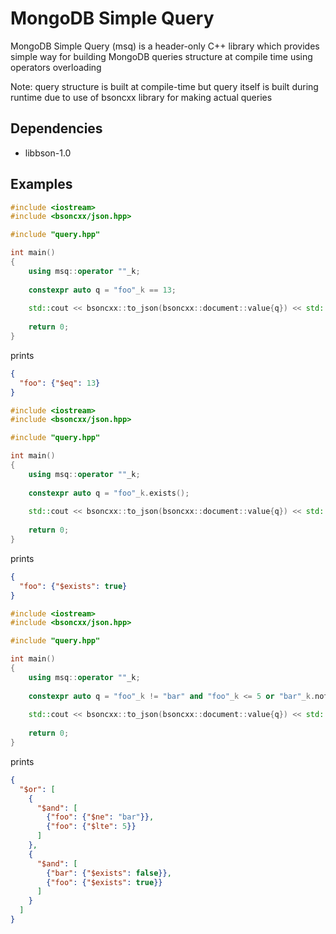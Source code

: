 # MongoDB Simple Query

MongoDB Simple Query (msq) is a header-only C++ library which provides simple way for building MongoDB queries structure
at compile time using operators overloading

Note: query structure is built at compile-time but query itself is built during runtime due to use of bsoncxx library
for making actual queries

## Dependencies

* libbson-1.0

## Examples

```c++
#include <iostream>
#include <bsoncxx/json.hpp>

#include "query.hpp"

int main()
{
    using msq::operator ""_k;
    
    constexpr auto q = "foo"_k == 13;
    
    std::cout << bsoncxx::to_json(bsoncxx::document::value{q}) << std::endl;
    
    return 0;
}
```

prints

```json
{
  "foo": {"$eq": 13}
}
```

```c++
#include <iostream>
#include <bsoncxx/json.hpp>

#include "query.hpp"

int main()
{
    using msq::operator ""_k;
    
    constexpr auto q = "foo"_k.exists();
    
    std::cout << bsoncxx::to_json(bsoncxx::document::value{q}) << std::endl;
    
    return 0;
}
```

prints

```json
{
  "foo": {"$exists": true}
}
```

```c++
#include <iostream>
#include <bsoncxx/json.hpp>

#include "query.hpp"

int main()
{
    using msq::operator ""_k;
    
    constexpr auto q = "foo"_k != "bar" and "foo"_k <= 5 or "bar"_k.not_exists() and "foo"_k.exists();
    
    std::cout << bsoncxx::to_json(bsoncxx::document::value{q}) << std::endl;
    
    return 0;
}
```

prints

```json
{
  "$or": [
    {
      "$and": [
        {"foo": {"$ne": "bar"}},
        {"foo": {"$lte": 5}}
      ]
    },
    {
      "$and": [
        {"bar": {"$exists": false}},
        {"foo": {"$exists": true}}
      ]
    }
  ]
}

```
